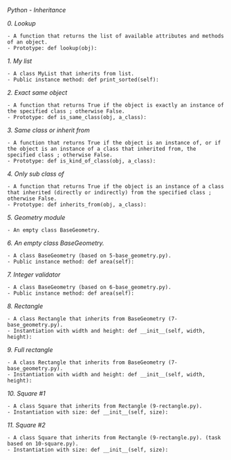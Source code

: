 *Python - Inheritance*

*0. Lookup*

	- A function that returns the list of available attributes and methods of an object.
	- Prototype: def lookup(obj):

*1. My list*

	- A class MyList that inherits from list.
	- Public instance method: def print_sorted(self):

*2. Exact same object*

	- A function that returns True if the object is exactly an instance of the specified class ; otherwise False.
	- Prototype: def is_same_class(obj, a_class):

*3. Same class or inherit from*

	- A function that returns True if the object is an instance of, or if the object is an instance of a class that inherited from, the specified class ; otherwise False.
	- Prototype: def is_kind_of_class(obj, a_class):

*4. Only sub class of*

	- A function that returns True if the object is an instance of a class that inherited (directly or indirectly) from the specified class ; otherwise False.
	- Prototype: def inherits_from(obj, a_class):

*5.  Geometry module*

	- An empty class BaseGeometry.

*6. An empty class BaseGeometry.*

	- A class BaseGeometry (based on 5-base_geometry.py).
	- Public instance method: def area(self):

*7. Integer validator*

	- A class BaseGeometry (based on 6-base_geometry.py).
	- Public instance method: def area(self):

*8. Rectangle*

	- A class Rectangle that inherits from BaseGeometry (7-base_geometry.py).
	- Instantiation with width and height: def __init__(self, width, height):

*9. Full rectangle*

	- A class Rectangle that inherits from BaseGeometry (7-base_geometry.py).
	- Instantiation with width and height: def __init__(self, width, height):

*10. Square #1*

	- A class Square that inherits from Rectangle (9-rectangle.py).
	- Instantiation with size: def __init__(self, size):

*11. Square #2*

	- A class Square that inherits from Rectangle (9-rectangle.py). (task based on 10-square.py).
	- Instantiation with size: def __init__(self, size):
